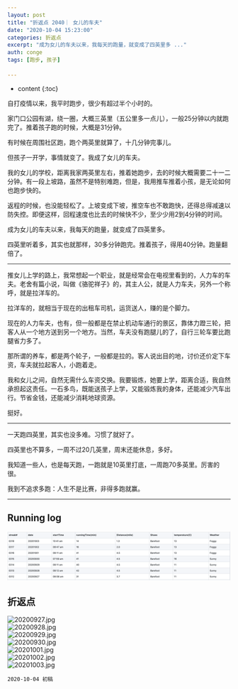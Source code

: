 ```yaml
---
layout: post
title: "折返点 2040｜ 女儿的车夫"
date: "2020-10-04 15:23:00"
categories: 折返点
excerpt: "成为女儿的车夫以来，我每天的跑量，就变成了四英里多 ..."
auth: conge
tags: [跑步, 孩子]

---
```

* content
{:toc}

自打疫情以来，我平时跑步，很少有超过半个小时的。

家门口公园有湖，绕一圈，大概三英里（五公里多一点儿），一般25分钟以内就跑完了。推着孩子跑的时候，大概是31分钟。

有时候在周围社区跑，跑个两英里就算了，十几分钟完事儿。

但孩子一开学，事情就变了。我成了女儿的车夫。

我的女儿的学校，距离我家两英里左右，推着她跑步，去的时候大概需要二十一二分钟。有一段上坡路，虽然不是特别难跑，但是，我用推车推着小孩，是无论如何也跑步快的。

返程的时候，也没能轻松了。上坡变成下坡，推空车也不敢跑快，还得总得减速以防失控。即便这样，回程速度也比去的时候快不少，至少少用2到4分钟的时间。

成为女儿的车夫以来，我每天的跑量，就变成了四英里多。

四英里听着多，其实也就那样，30多分钟跑完。推着孩子，得用40分钟。跑量翻倍了。

-----

推女儿上学的路上，我常想起一个职业，就是经常会在电视里看到的，人力车的车夫。老舍有篇小说，叫做《骆驼祥子》的，其主人公，就是人力车夫，另外一个称呼，就是拉洋车的。

拉洋车的，就相当于现在的出租车司机，运货送人，赚的是个脚力。

现在的人力车夫，也有，但一般都是在禁止机动车通行的景区，靠体力蹬三轮，把客人从一个地方送到另一个地方。当然，车夫没有跑腿儿的了，自行三轮车要比跑腿省力多了。

那所谓的养车，都是两个轮子，一般都是拉的。客人说出目的地，讨价还价定下车资，车夫就拉起客人，小跑着走。

我和女儿之间，自然无需什么车资交换。我要锻炼，她要上学，距离合适，我自然承担起这责任。一石多鸟，既能送孩子上学，又能锻炼我的身体，还能减少汽车出行。节省金钱，还能减少消耗地球资源。

挺好。

----

一天跑四英里，其实也没多难。习惯了就好了。

四英里也不算多，一周不过20几英里，周末还能休息，多好。

我知道一些人，也是每天跑，一跑就是10英里打底，一周跑70多英里。厉害的很。

我到不追求多跑：人生不是比赛，非得多跑就赢。



----

## Running log

![Running log, week 40, 2020](/assets/images/折返点/2020_wk40.png)

## 折返点

![20200927.jpg](/assets/images/折返点/)  
![20200928.jpg](/assets/images/折返点/)  
![20200929.jpg](/assets/images/折返点/)  
![20200930.jpg](/assets/images/折返点/)  
![20201001.jpg](/assets/images/折返点/)  
![20201002.jpg](/assets/images/折返点/)  
![20201003.jpg](/assets/images/折返点/)


```
2020-10-04 初稿
```

